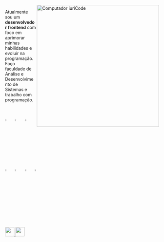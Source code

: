 

<img src="https://raw.githubusercontent.com/MicaelliMedeiros/micaellimedeiros/master/image/computer-illustration.png" min-width="400px" max-width="400px" width="400px" align="right" alt="Computador iuriCode">

<p align="left"> 
  Atualmente sou um <strong>desenvolvedor frontend</strong> com foco em<br> aprimorar minhas habilidades e evoluir na programação.<br>
  Faço faculdade de Análise e Desenvolvimento de Sistemas e trabalho com programação.
</p>

<div align="left"><br><br>
    <img width="4%" style="padding-right: .6em;" title="HTML" src="https://cdn.jsdelivr.net/gh/devicons/devicon/icons/html5/html5-original.svg" />
    <img width="4%" style="padding-right: .6em;"  title="CSS" src="https://cdn.jsdelivr.net/gh/devicons/devicon/icons/css3/css3-original.svg" />
    <img width="4%" style="padding-right: .6em;"  title="Javascript" src="https://cdn.jsdelivr.net/gh/devicons/devicon/icons/javascript/javascript-original.svg" />
    <img width="4%" style="padding-right: .6em;"  title="Typescript" src="https://cdn.jsdelivr.net/gh/devicons/devicon/icons/typescript/typescript-original.svg" />
    <img width="4%" style="padding-right: .6em;"  title="Angular" src="https://cdn.jsdelivr.net/gh/devicons/devicon/icons/angularjs/angularjs-plain.svg" />
    <img width="4%" style="padding-right: .6em;"  title="Ionic"  src="https://cdn.jsdelivr.net/gh/devicons/devicon/icons/ionic/ionic-original.svg" />
    <img width="4%" style="padding-right: .6em;"  title="MySQL" src="https://cdn.jsdelivr.net/gh/devicons/devicon/icons/mysql/mysql-original.svg" />
  </div>
  
  <div><br><br>
    <a href="https://www.linkedin.com/in/lucaslcs1/" target="_blank"><img height="30" width="30" src="https://img.icons8.com/color/512/linkedin-circled.png"> 
    <a href="https://www.instagram.com/lucaslcs0/" target="_blank"><img height="30" width="30" src="https://img.icons8.com/color/512/instagram-new--v1.png">  
</div>


  

